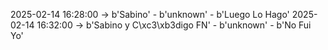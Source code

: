 2025-02-14 16:28:00 -> b'Sabino' - b'unknown' - b'Luego Lo Hago'
2025-02-14 16:32:00 -> b'Sabino y C\xc3\xb3digo FN' - b'unknown' - b'No Fui Yo'
